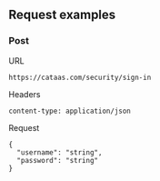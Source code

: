 ## Request examples

### Post

URL
```
https://cataas.com/security/sign-in
```

Headers
```
content-type: application/json
```

Request
```
{
  "username": "string",
  "password": "string"
}
```

